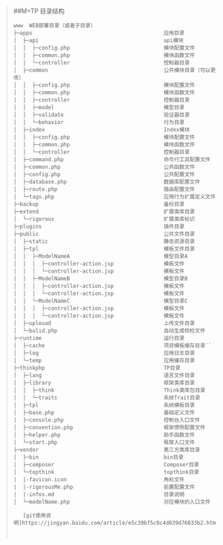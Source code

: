 > ##M+TP 目录结构
>~~~
>www  WEB部署目录（或者子目录）
>├─apps                                          应用目录
>│  ├─api                                        api模块
>│  │  ├─config.php                              模块配置文件
>│  │  ├─common.php                              模块函数文件
>│  │  └─controller                              控制器目录
>│  ├─common                                     公共模块目录（可以更改）
>│  │  ├─config.php                              模块配置文件
>│  │  ├─common.php                              模块函数文件
>│  │  ├─controller                              控制器目录
>│  │  ├─model                                   模型目录
>│  │  ├─validate                                验证器目录
>│  │  └─behavior                                行为目录
>│  ├─index                                      Index模块
>│  │  ├─config.php                              模块配置文件
>│  │  ├─common.php                              模块函数文件
>│  │  └─controller                              控制器目录
>│  ├─command.php                                命令行工具配置文件
>│  ├─common.php                                 公共函数文件
>│  ├─config.php                                 公共配置文件
>│  ├─database.php                               数据库配置文件
>│  ├─route.php                                  路由配置文件
>│  └─tags.php                                   应用行为扩展定义文件
>├─backup                                        备份目录
>├─extend                                        扩展类库目录
>│  └─rigorous                                   扩展类库标识
>├─plugins                                       插件目录
>├─public                                        公共文件目录
>│  ├─static                                     静态资源目录
>│  ├─tpl                                        模板文件目录
>│  │  ├─ModelNameA                              模型目录A
>│  │  │  ├─controller-action.jsp                模板文件
>│  │  │  └─controller-action.jsp                模板文件
>│  │  ├─ModelNameB                              模型目录B
>│  │  │  ├─controller-action.jsp                模板文件
>│  │  │  └─controller-action.jsp                模板文件
>│  │  └─ModelNameC                              模型目录C
>│  │  │  ├─controller-action.jsp                模板文件
>│  │  │  └─controller-action.jsp                模板文件
>│  ├─uplouad                                    上传文件目录
>│  └─bulid.php                                  自动生成校检文件
>├─runtime                                       运行目录
>│  ├─cache                                      项目模板缓存目录``
>│  ├─log                                        应用日志目录
>│  └─temp                                       应用缓存目录
>├─thinkphp                                      TP目录
>│  ├─lang                                       语言文件目录
>│  ├─library                                    框架类库目录
>│  │  ├─think                                   Think类库包目录
>│  │  └─traits                                  系统Trait目录
>│  ├─tpl                                        系统模板目录
>│  ├─base.php                                   基础定义文件
>│  ├─console.php                                控制台入口文件
>│  ├─convention.php                             框架惯例配置文件
>│  ├─helper.php                                 助手函数文件
>│  └─start.php                                  框架入口文件
>├─vendor                                        第三方类库目录
>│  ├─bin                                        bin目录
>│  ├─composer                                   Composer目录
>│  └─topthink                                   topthink目录
>|  |-favicon.icon                               角标文件
>|  |-rigorousMe.php                             前置配置文件
>|  |-infos.md                                   目录说明
>│  └─modelName.php                              对应模块的入口文件
>~~~
> 
>~~~
>    [git使用说明]https://jingyan.baidu.com/article/e5c39bf5c8c4d039d76033b2.html
>    
>   
>~~~
